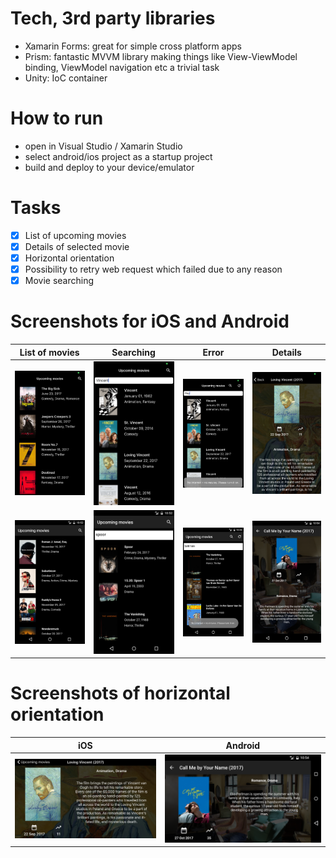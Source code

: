 # Tech, 3rd party libraries
- Xamarin Forms: great for simple cross platform apps
- Prism: fantastic MVVM library making things like View-ViewModel binding, ViewModel navigation etc a trivial task
- Unity: IoC container

# How to run
- open in Visual Studio / Xamarin Studio
- select android/ios project as a startup project
- build and deploy to your device/emulator

# Tasks
- [x] List of upcoming movies
- [x] Details of selected movie
- [x] Horizontal orientation
- [x] Possibility to retry web request which failed due to any reason
- [x] Movie searching

# Screenshots for iOS and Android

List of movies | Searching | Error | Details
 --- | --- | --- | ---
![iOS](Screenshots/ios_1.png?raw=true "iOS") | ![iOS](Screenshots/ios_2.png?raw=true "iOS") | ![iOS](Screenshots/ios_3.png?raw=true "iOS")| ![iOS](Screenshots/ios_4.png?raw=true "iOS")
![Android](Screenshots/android_1.png?raw=true "Android") | ![Android](Screenshots/android_2.png?raw=true "Android") | ![Android](Screenshots/android_3.png?raw=true "Android")| ![Android](Screenshots/android_4.png?raw=true "Android")

# Screenshots of horizontal orientation

iOS | Android
 --- | --- 
![iOS](Screenshots/ios_5.png?raw=true "iOS") | ![iOS](Screenshots/android_5.png?raw=true "Android")
